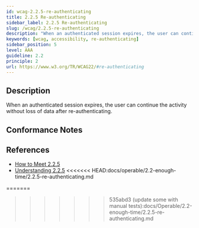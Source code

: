 ```yaml
---
id: wcag-2.2.5-re-authenticating
title: 2.2.5 Re-authenticating
sidebar_label: 2.2.5 Re-authenticating
slug: /wcag/2.2.5-re-authenticating
description: "When an authenticated session expires, the user can continue the activity without loss of data after re-authenticating."
keywords: [wcag, accessibility, re-authenticating]
sidebar_position: 5
level: AAA
guideline: 2.2
principle: 2
url: https://www.w3.org/TR/WCAG22/#re-authenticating
---
```


## Description

When an authenticated session expires, the user can continue the activity without loss of data after re-authenticating.

## Conformance Notes

<Project name="ads">
</Project>

<Project name="scix">
  <NoSupport/>
</Project>

## References

- [How to Meet 2.2.5](https://www.w3.org/WAI/WCAG22/quickref/#re-authenticating)
- [Understanding 2.2.5](https://www.w3.org/WAI/WCAG22/Understanding/re-authenticating.html)
  <<<<<<< HEAD:docs/operable/2.2-enough-time/2.2.5-re-authenticating.md

=======

> > > > > > > 535abd3 (update some with manual tests):docs/Operable/2.2-enough-time/2.2.5-re-authenticating.md
